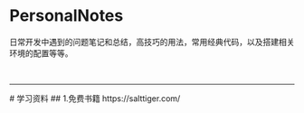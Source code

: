 # PersonalNotes
日常开发中遇到的问题笔记和总结，高技巧的用法，常用经典代码，以及搭建相关环境的配置等等。

<br>
<hr>
# 学习资料
## 1.免费书籍
https://salttiger.com/
